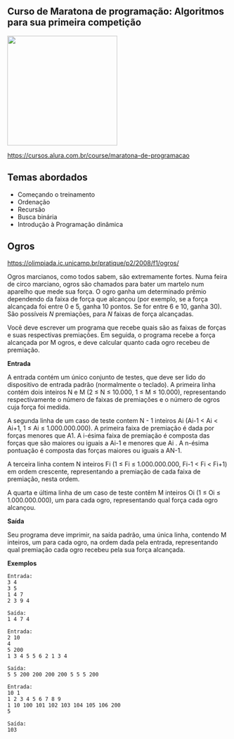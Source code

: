 Curso de Maratona de programação: Algoritmos para sua primeira competição
---------
<img src="https://www.alura.com.br/assets/api/cursos/maratona-de-programacao.svg" data-canonical-src="https://www.alura.com.br/assets/api/cursos/maratona-de-programacao.svg" width="250" height="250" />

https://cursos.alura.com.br/course/maratona-de-programacao

## Temas abordados
* Começando o treinamento
* Ordenação
* Recursão
* Busca binária
* Introdução à Programação dinâmica


## Ogros

https://olimpiada.ic.unicamp.br/pratique/p2/2008/f1/ogros/

Ogros marcianos, como todos sabem, são extremamente fortes. Numa feira de circo marciano, ogros são chamados para bater um martelo num aparelho que mede sua força. O ogro ganha um determinado prêmio dependendo da faixa de força que alcançou (por exemplo, se a força alcançada foi entre 0 e 5, ganha 10 pontos. Se for entre 6 e 10, ganha 30). São possíveis *N* premiações, para *N* faixas de força alcançadas.

Você deve escrever um programa que recebe quais são as faixas de forças e suas respectivas premiações. Em seguida, o programa recebe a força alcançada por M ogros, e deve calcular quanto cada ogro recebeu de premiação.


**Entrada**

A entrada contém um único conjunto de testes, que deve ser lido do dispositivo de entrada padrão (normalmente o teclado). A primeira linha contém dois inteiros N e M (2 ≤ N ≤ 10.000, 1 ≤ M ≤ 10.000), representando respectivamente o número de faixas de premiações e o número de ogros cuja força foi medida.

A segunda linha de um caso de teste contem N - 1 inteiros Ai (Ai-1 < Ai < Ai+1, 1 ≤ Ai ≤ 1.000.000.000). A primeira faixa de premiação é dada por forças menores que A1. A i-ésima faixa de premiação é composta das forças que são maiores ou iguais a Ai-1 e menores que Ai . A n-ésima pontuação é composta das forças maiores ou iguais a AN-1.

A terceira linha contem N inteiros Fi (1 ≤ Fi ≤ 1.000.000.000, Fi-1 < Fi < Fi+1) em ordem crescente, representando a premiação de cada faixa de premiação, nesta ordem.

A quarta e última linha de um caso de teste contêm M inteiros Oi (1 ≤ Oi ≤ 1.000.000.000), um para cada ogro, representando qual força cada ogro alcançou.


**Saída**

Seu programa deve imprimir, na saída padrão, uma única linha, contendo M inteiros, um para cada ogro, na ordem dada pela entrada, representando qual premiação cada ogro recebeu pela sua força alcançada.


**Exemplos**

```
Entrada:
3 4
3 5
1 4 7
2 3 9 4

Saída:
1 4 7 4

Entrada:
2 10
4
5 200
1 3 4 5 5 6 2 1 3 4

Saída:
5 5 200 200 200 200 5 5 5 200

Entrada:
10 1
1 2 3 4 5 6 7 8 9
1 10 100 101 102 103 104 105 106 200
5

Saída:
103
````

